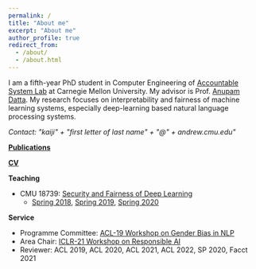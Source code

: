 ```yaml
---
permalink: /
title: "About me"
excerpt: "About me"
author_profile: true
redirect_from: 
  - /about/
  - /about.html
---
```

I am a fifth-year PhD student in Computer Engineering of [Accountable System Lab](https://fairlyaccountable.org/) at Carnegie Mellon University. My advisor is Prof. [Anupam Datta](https://www.andrew.cmu.edu/user/danupam/). My research focuses on interpretability and fairness of machine learning systems, especially deep-learning based natural language processing systems.

_Contact: "kaiji" + "first letter of last name" + "@" + andrew.cmu.edu"_

**[Publications](/publications)**

**[CV](/files/cv.pdf)**

**Teaching**
- CMU 18739: [Security and Fairness of Deep Learning ](http://course.ece.cmu.edu/~ece739/)
  - [Spring 2018](http://course.ece.cmu.edu/~ece739/2018-spring/index.html), [Spring 2019](http://course.ece.cmu.edu/~ece739/2019-spring/index.html), [Spring 2020](http://course.ece.cmu.edu/~ece739/)

**Service**
- Programme Committee: [ ACL-19 Workshop on Gender Bias in NLP](https://genderbiasnlp.talp.cat/genlp2019/)
- Area Chair: [ICLR-21 Workshop on Responsible AI](https://sites.google.com/view/rai-workshop/home?authuser=0) 
- Reviewer: ACL 2019, ACL 2020, ACL 2021, ACL 2022, SP 2020, Facct 2021